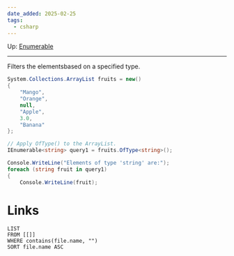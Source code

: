```yaml
---
date_added: 2025-02-25
tags:
  - csharp
---
```

Up: [Enumerable](Enumerable.md)
___
 Filters the elementsbased on a specified type.
```cs
System.Collections.ArrayList fruits = new()
{
    "Mango",
    "Orange",
    null,
    "Apple",
    3.0,
    "Banana"
};

// Apply OfType() to the ArrayList.
IEnumerable<string> query1 = fruits.OfType<string>();

Console.WriteLine("Elements of type 'string' are:");
foreach (string fruit in query1)
{
    Console.WriteLine(fruit);
```
# Links
```dataview
LIST
FROM [[]]
WHERE contains(file.name, "")
SORT file.name ASC
```
